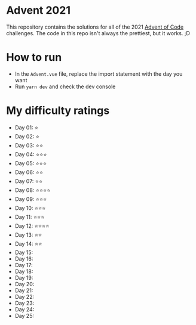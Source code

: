 # Advent 2021

This repository contains the solutions for all of the 2021 [Advent of Code](https://adventofcode.com/) challenges. The code in this repo isn't always the prettiest, but it works. ;D

# How to run
- In the `Advent.vue` file, replace the import statement with the day you want
- Run `yarn dev` and check the dev console

# My difficulty ratings

- Day 01: ⭐
- Day 02: ⭐
- Day 03: ⭐⭐
- Day 04: ⭐⭐⭐
- Day 05: ⭐⭐⭐
- Day 06: ⭐⭐
- Day 07: ⭐⭐
- Day 08: ⭐⭐⭐⭐
- Day 09: ⭐⭐⭐
- Day 10: ⭐⭐⭐
- Day 11: ⭐⭐⭐
- Day 12: ⭐⭐⭐⭐
- Day 13: ⭐⭐
- Day 14: ⭐⭐
- Day 15:
- Day 16:
- Day 17:
- Day 18:
- Day 19:
- Day 20:
- Day 21:
- Day 22:
- Day 23:
- Day 24:
- Day 25: